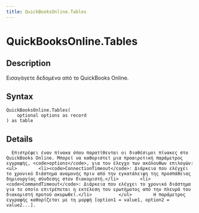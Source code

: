 ```yaml
---
title: QuickBooksOnline.Tables
---
```


# QuickBooksOnline.Tables


## Description

Εισαγάγετε δεδομένα από το QuickBooks Online.


## Syntax

```powerquery
QuickBooksOnline.Tables(
    optional options as record
) as table
```


## Details

      Επιστρέφει έναν πίνακα όπου παρατίθενται οι διαθέσιμοι πίνακες στο QuickBooks Online. Μπορεί να καθοριστεί μια προαιρετική παράμετρος εγγραφής, <code>options</code>, για τον έλεγχο των ακόλουθων επιλογών:      <ul>        <li><code>ConnectionTimeout</code>: Διάρκεια που ελέγχει το χρονικό διάστημα αναμονής πριν από την εγκατάλειψη της προσπάθειας δημιουργίας σύνδεσης στον διακομιστή.</li>        <li><code>CommandTimeout</code>: Διάρκεια που ελέγχει το χρονικό διάστημα για το οποίο επιτρέπεται η εκτέλεση του ερωτήματος από την πλευρά του διακομιστή προτού ακυρωθεί.</li>          </ul>        Η παράμετρος εγγραφής καθορίζεται με τη μορφή [option1 = value1, option2 = value2...].    



